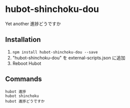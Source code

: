 # hubot-shinchoku-dou

Yet another 進捗どうですか

## Installation

1. `npm install hubot-shinchoku-dou --save`
2. "hubot-shinchoku-dou" を external-scripts.json に追加
4. Reboot Hubot

## Commands

```
hubot 進捗
hubot shinchoku
hubot 進捗どうですか
```
